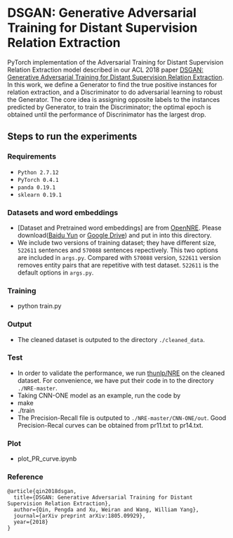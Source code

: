 # DSGAN: Generative Adversarial Training for Distant Supervision Relation Extraction

PyTorch implementation of the Adversarial Training for Distant Supervision Relation Extraction model described in our ACL 2018 paper [DSGAN: Generative Adversarial Training for Distant Supervision Relation Extraction](https://aclweb.org/anthology/P18-1046). In this work, we define a Generator to find the true positive instances for relation extraction, and a Discriminator to do adversarial learning to robust the Generator. The core idea is assigning opposite labels to the instances predicted by Generator, to train the Discriminator; the optimal epoch is obtained until the performance of Discrinimator has the largest drop.

## Steps to run the experiments

### Requirements
* ``Python 2.7.12 ``
* ``PyTorch 0.4.1``
* ``panda 0.19.1``
* ``sklearn 0.19.1``

### Datasets and word embeddings
* [Dataset and Pretrained word embeddings] are from [OpenNRE](https://github.com/thunlp/OpenNRE). Please download([Baidu Yun](https://pan.baidu.com/s/1WBJs0Ta7vj-D5Mcy0X_OWQ) or [Google Drive](https://drive.google.com/file/d/1cQcMmMstZwxQRMne2M62Ca-xZZsmBxbH/view?usp=sharing)) and put in into this directory.
* We include two versions of training dataset; they have different size, ``522611`` sentences and ``570088`` sentences repectively. This two options are included in ``args.py``. Compared with ``570088`` version, ``522611`` version removes entity pairs that are repetitive with test dataset. ``522611`` is the default options in ``args.py``.

### Training
* python train.py

### Output
* The cleaned dataset is outputed to the directory ``./cleaned_data``. 

### Test
* In order to validate the performance, we run [thunlp/NRE](https://github.com/thunlp/NRE) on the cleaned dataset. For convenience, we have put their code in to the directory ``./NRE-master``. 
* Taking CNN-ONE model as an example, run the code by
* make
* ./train
* The Precision-Recall file is outputed to ``./NRE-master/CNN-ONE/out``. Good Precision-Recal curves can be obtained from pr11.txt to pr14.txt.

### Plot
* plot_PR_curve.ipynb

### Reference
```
@article{qin2018dsgan,
  title={DSGAN: Generative Adversarial Training for Distant Supervision Relation Extraction},
  author={Qin, Pengda and Xu, Weiran and Wang, William Yang},
  journal={arXiv preprint arXiv:1805.09929},
  year={2018}
}
```
